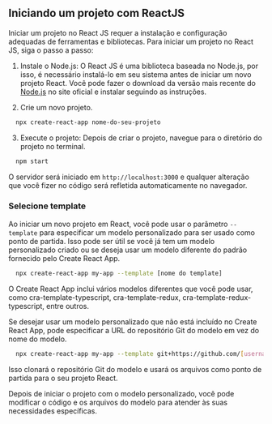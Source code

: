 ## Iniciando um projeto com ReactJS

Iniciar um projeto no React JS requer a instalação e configuração adequadas de ferramentas e bibliotecas. Para iniciar um projeto no React JS, siga o passo a passo:

1. Instale o Node.js: O React JS é uma biblioteca baseada no Node.js, por isso, é necessário instalá-lo em seu sistema antes de iniciar um novo projeto React. Você pode fazer o download da versão mais recente do [Node.js](https://nodejs.org/) no site oficial e instalar seguindo as instruções.

2. Crie um novo projeto.

```bash
  npx create-react-app nome-do-seu-projeto
```

3. Execute o projeto: Depois de criar o projeto, navegue para o diretório do projeto no terminal.

```bash
  npm start
```

O servidor será iniciado em `http://localhost:3000` e qualquer alteração que você fizer no código será refletida automaticamente no navegador.

### Selecione template

Ao iniciar um novo projeto em React, você pode usar o parâmetro `--template` para especificar um modelo personalizado para ser usado como ponto de partida. Isso pode ser útil se você já tem um modelo personalizado criado ou se deseja usar um modelo diferente do padrão fornecido pelo Create React App.

```bash
  npx create-react-app my-app --template [nome do template]
```

O Create React App inclui vários modelos diferentes que você pode usar, como cra-template-typescript, cra-template-redux, cra-template-redux-typescript, entre outros.

Se desejar usar um modelo personalizado que não está incluído no Create React App, pode especificar a URL do repositório Git do modelo em vez do nome do modelo.

```bash
  npx create-react-app my-app --template git+https://github.com/[username]/[reponame].git
```

Isso clonará o repositório Git do modelo e usará os arquivos como ponto de partida para o seu projeto React.

Depois de iniciar o projeto com o modelo personalizado, você pode modificar o código e os arquivos do modelo para atender às suas necessidades específicas.
